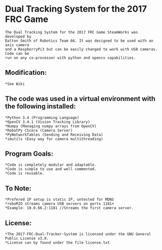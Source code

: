 # Dual Tracking System for the 2017 FRC Game
	The Dual Tracking System for the 2017 FRC Game SteamWorks was developed by
	Dalton Smith of Robotics Team 66. It was designed to be used with an axis camera
	and a RaspberryPi3 but can be easily changed to work with USB cameras. Code can be
	run on any co-processor with python and opencv capabilities.

## Modification:
	*See Wiki
	
## **The code was used in a virtual environment with the following installed:**
	*Python 3.4 (Programming Language)
	*OpenCV 3.4.1 (Vision Tracking Library)
	*Numpy (Managing numpy arrays from OpenCV)
	*RobotPy CScore (Camera Server)
	*PyNetworkTables (Sending and Receiving Data)
	*imutils (Easy way for camera multithreading)

## Program Goals: <br/>
	*Code is completely modular and adaptable.
	*Code is simple to use and well commented.
	*Code is reusable.

## To Note:
	*Prefered IP setup is static IP, untested for MDNS
	*roboRIO streams camera USB servers on ports 1181+
	*Example- 10.0.66.2:1181 //Streams the first camera server.
	
## License:
	*The 2017-FRC-Dual-Tracker-System is licensed under the GNU General Public License v3.0.
	*License can by found under the file license.txt
